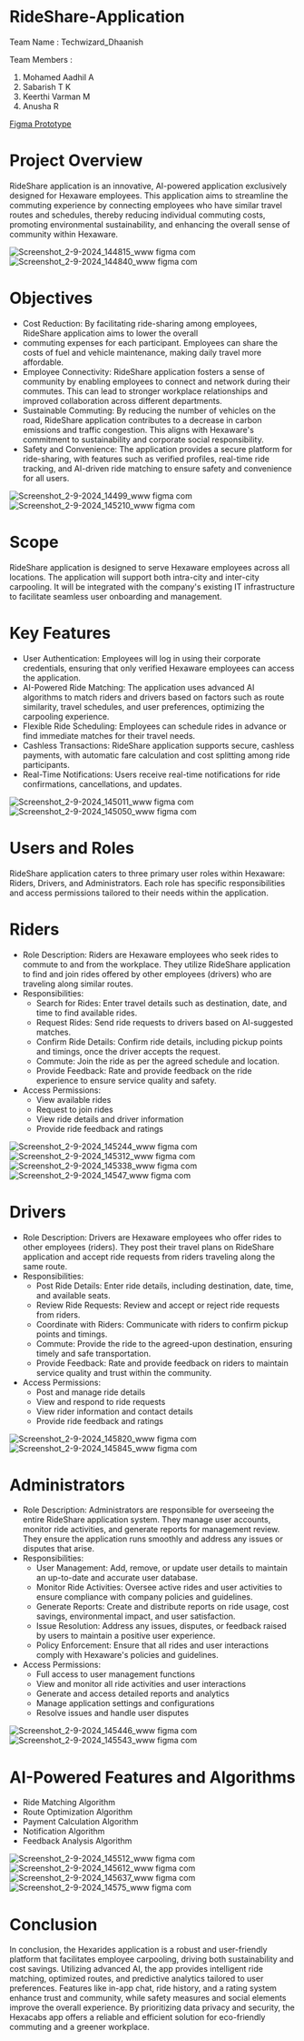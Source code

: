 # RideShare-Application

Team Name : Techwizard_Dhaanish

Team Members :

1. Mohamed Aadhil A
2. Sabarish T K
3. Keerthi Varman M
4. Anusha R

[Figma Prototype](https://www.figma.com/proto/w19gUFujEkLSgSFWVzcw3V/HexaRides?page-id=0%3A1&node-id=10-80&viewport=441%2C347%2C0.62&t=1FRyAq7sTm4AGQJ2-1&scaling=scale-down&content-scaling=fixed&starting-point-node-id=10%3A79)

# Project Overview

RideShare application is an innovative, AI-powered application exclusively designed for Hexaware employees. This 
application aims to streamline the commuting experience by connecting employees who have similar travel routes and 
schedules, thereby reducing individual commuting costs, promoting environmental sustainability, and enhancing the 
overall sense of community within Hexaware.

![Screenshot_2-9-2024_144815_www figma com](https://github.com/user-attachments/assets/a74ade14-f02c-4612-adde-be750a5634b3) 
![Screenshot_2-9-2024_144840_www figma com](https://github.com/user-attachments/assets/08fd390f-e1c7-4520-9eee-b57f7c58ba03)

# Objectives 
 - Cost Reduction: By facilitating ride-sharing among employees, RideShare application aims to lower the overall 
 - commuting expenses for each participant. Employees can share the costs of fuel and vehicle maintenance, making daily travel more affordable. 
 - Employee Connectivity: RideShare application fosters a sense of community by enabling employees to connect and network during their commutes. This can lead to stronger workplace relationships and improved collaboration across different departments. 
 - Sustainable Commuting: By reducing the number of vehicles on the road, RideShare application contributes to a decrease in carbon emissions and traffic congestion. This aligns with Hexaware's commitment to sustainability and corporate social responsibility. 
 - Safety and Convenience: The application provides a secure platform for ride-sharing, with features such as verified profiles, real-time ride tracking, and AI-driven ride matching to ensure safety and convenience for all users.

![Screenshot_2-9-2024_14499_www figma com](https://github.com/user-attachments/assets/97dcc8a3-eb59-409f-8b3b-f9ad80d52383)
![Screenshot_2-9-2024_145210_www figma com](https://github.com/user-attachments/assets/943e698c-1130-49bb-be9c-69fc8573af8e)

# Scope 
RideShare application is designed to serve Hexaware employees across all locations. The application will support both 
intra-city and inter-city carpooling. It will be integrated with the company's existing IT infrastructure to facilitate seamless 
user onboarding and management. 
# Key Features 
 - User Authentication: Employees will log in using their corporate credentials, ensuring that only verified Hexaware 
employees can access the application. 
 - AI-Powered Ride Matching: The application uses advanced AI algorithms to match riders and drivers based on factors such as route similarity, travel schedules, and user preferences, optimizing the carpooling experience. 
 - Flexible Ride Scheduling: Employees can schedule rides in advance or find immediate matches for their travel needs. 
 - Cashless Transactions: RideShare application supports secure, cashless payments, with automatic fare calculation and cost splitting among ride participants. 
 - Real-Time Notifications: Users receive real-time notifications for ride confirmations, cancellations, and updates.

![Screenshot_2-9-2024_145011_www figma com](https://github.com/user-attachments/assets/01e27d32-0a26-47f0-8e62-d0b098f2f0d6)
![Screenshot_2-9-2024_145050_www figma com](https://github.com/user-attachments/assets/5c85235c-1934-4b6c-a96d-6b58ff8dcf79)

# Users and Roles 
RideShare application caters to three primary user roles within Hexaware: Riders, Drivers, and Administrators. Each role 
has specific responsibilities and access permissions tailored to their needs within the application. 

# Riders 

- Role Description: Riders are Hexaware employees who seek rides to commute to and from the workplace. 
They utilize RideShare application to find and join rides offered by other employees (drivers) who are traveling 
along similar routes. 
- Responsibilities: 
   - Search for Rides: Enter travel details such as destination, date, and time to find available rides. 
   - Request Rides: Send ride requests to drivers based on AI-suggested matches. 
   - Confirm Ride Details: Confirm ride details, including pickup points and timings, once the driver accepts the request. 
   - Commute: Join the ride as per the agreed schedule and location. 
   - Provide Feedback: Rate and provide feedback on the ride experience to ensure service quality and safety. 
- Access Permissions: 
   - View available rides 
   - Request to join rides 
   - View ride details and driver information 
   - Provide ride feedback and ratings

![Screenshot_2-9-2024_145244_www figma com](https://github.com/user-attachments/assets/f1ff9231-fc7f-439d-a944-dd667bdaa5c3)
![Screenshot_2-9-2024_145312_www figma com](https://github.com/user-attachments/assets/622b9860-35d7-4927-a412-415ba9c79537)
![Screenshot_2-9-2024_145338_www figma com](https://github.com/user-attachments/assets/2e6f2b71-d649-4f3e-bac2-9cba34417657)
![Screenshot_2-9-2024_14547_www figma com](https://github.com/user-attachments/assets/224e221b-c2bb-435f-843d-84d4843ba2ce)

# Drivers 
- Role Description: Drivers are Hexaware employees who offer rides to other employees (riders). They post their travel plans on RideShare application and accept ride requests from riders traveling along the same route.
- Responsibilities: 
  - Post Ride Details: Enter ride details, including destination, date, time, and available seats. 
  - Review Ride Requests: Review and accept or reject ride requests from riders. 
  - Coordinate with Riders: Communicate with riders to confirm pickup points and timings. 
  - Commute: Provide the ride to the agreed-upon destination, ensuring timely and safe transportation. 
  - Provide Feedback: Rate and provide feedback on riders to maintain service quality and trust within the community. 
- Access Permissions: 
  - Post and manage ride details 
  - View and respond to ride requests 
  - View rider information and contact details 
  - Provide ride feedback and ratings
 
![Screenshot_2-9-2024_145820_www figma com](https://github.com/user-attachments/assets/da9d1a41-8545-4c10-bf5a-67533c8292e6)
![Screenshot_2-9-2024_145845_www figma com](https://github.com/user-attachments/assets/df2282fd-273d-42b1-af99-14f31a74d2ad)

# Administrators 
- Role Description: Administrators are responsible for overseeing the entire RideShare application system. They manage user accounts, monitor ride activities, and generate reports for management review. They ensure the application runs smoothly and address any issues or disputes that arise. 
- Responsibilities: 
  - User Management: Add, remove, or update user details to maintain an up-to-date and accurate user database. 
  - Monitor Ride Activities: Oversee active rides and user activities to ensure compliance with company policies and guidelines. 
  - Generate Reports: Create and distribute reports on ride usage, cost savings, environmental impact, and user satisfaction. 
  - Issue Resolution: Address any issues, disputes, or feedback raised by users to maintain a positive user experience. 
  - Policy Enforcement: Ensure that all rides and user interactions comply with Hexaware's policies and guidelines. 
- Access Permissions: 
  - Full access to user management functions 
  - View and monitor all ride activities and user interactions 
  - Generate and access detailed reports and analytics 
  - Manage application settings and configurations 
  - Resolve issues and handle user disputes

![Screenshot_2-9-2024_145446_www figma com](https://github.com/user-attachments/assets/62e1ad3b-06d4-46f8-b8e6-86a437b5bae4)
![Screenshot_2-9-2024_145543_www figma com](https://github.com/user-attachments/assets/56bd9325-958e-48b1-9dc6-5345844e9084)

# AI-Powered Features and Algorithms
- Ride Matching Algorithm 
- Route Optimization Algorithm 
- Payment Calculation Algorithm 
- Notification Algorithm 
- Feedback Analysis Algorithm


![Screenshot_2-9-2024_145512_www figma com](https://github.com/user-attachments/assets/9615f9c8-8462-4491-8723-30f3518f39af)
![Screenshot_2-9-2024_145612_www figma com](https://github.com/user-attachments/assets/70d368c4-424f-4d34-a67d-46b73c79c259)
![Screenshot_2-9-2024_145637_www figma com](https://github.com/user-attachments/assets/935ada83-48a6-44d8-96ee-64bee13877e1)
![Screenshot_2-9-2024_14575_www figma com](https://github.com/user-attachments/assets/70a81fe9-14be-4880-8719-1d50dd430742)

# Conclusion

In conclusion, the Hexarides application is a robust and user-friendly platform that facilitates employee carpooling, driving both sustainability and cost savings. Utilizing advanced AI, the app provides intelligent ride matching, optimized routes, and predictive analytics tailored to user preferences. Features like in-app chat, ride history, and a rating system enhance trust and community, while safety measures and social elements improve the overall experience. By prioritizing data privacy and security, the Hexacabs app offers a reliable and efficient solution for eco-friendly commuting and a greener workplace.
